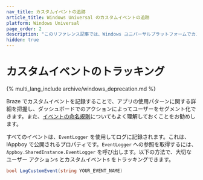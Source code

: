 ```yaml
---
nav_title: カスタムイベントの追跡
article_title: Windows Universal のカスタムイベントの追跡
platform: Windows Universal
page_order: 2
description: "このリファレンス記事では、Windows ユニバーサルプラットフォームでカスタムイベントを追跡する方法について説明します。"
hidden: true
---
```


# カスタムイベントのトラッキング
{% multi_lang_include archive/windows_deprecation.md %}

Braze でカスタムイベントを記録することで、アプリの使用パターンに関する詳細を把握し、ダッシュボードでのアクションによってユーザーをセグメント化できます。また、[イベントの命名規則]({{site.baseurl}}/user_guide/data_and_analytics/custom_data/event_naming_conventions/)についてもよく理解しておくことをお勧めします。

すべてのイベントは、`EventLogger` を使用してログに記録されます。これは、IAppboy で公開されるプロパティです。`EventLogger` への参照を取得するには、`Appboy.SharedInstance.EventLogger` を呼び出します。以下の方法で、大切なユーザー アクションs とカスタムイベントs をトラッキングできます。

```csharp
bool LogCustomEvent(string YOUR_EVENT_NAME)
```
